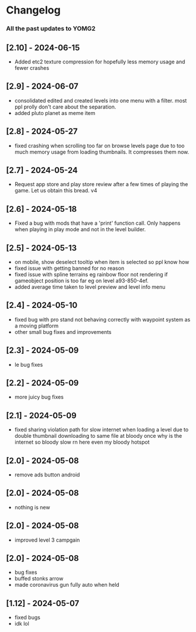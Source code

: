 # Changelog

### All the past updates to YOMG2


## [2.10] - 2024-06-15
- Added etc2 texture compression for hopefully less memory usage and fewer crashes


## [2.9] - 2024-06-07
- consolidated edited and created levels into one menu with a filter. most ppl prolly don't care about the separation.
- added pluto planet as meme item


## [2.8] - 2024-05-27
- fixed crashing when scrolling too far on browse levels page due to too much memory usage from loading thumbnails. It compresses them now.


## [2.7] - 2024-05-24
- Request app store and play store review after a few times of playing the game. Let us obtain this bread. v4


## [2.6] - 2024-05-18
- Fixed a bug with mods that have a 'print' function call. Only happens when playing in play mode and not in the level builder.


## [2.5] - 2024-05-13
- on mobile, show deselect tooltip when item is selected so ppl know how
- fixed issue with getting banned for no reason
- fixed issue with spline terrains eg rainbow floor not rendering if gameobject position is too far eg on level a93-850-4ef.
- added average time taken to level preview and level info menu


## [2.4] - 2024-05-10
- fixed bug with pro stand not behaving correctly with waypoint system as a moving platform
- other small bug fixes and improvements


## [2.3] - 2024-05-09
- le bug fixes


## [2.2] - 2024-05-09
- more juicy bug fixes


## [2.1] - 2024-05-09
- fixed sharing violation path for slow internet when loading a level due to double thumbnail downloading to same file at bloody once why is the internet so bloody slow rn here even my bloody hotspot


## [2.0] - 2024-05-08
- remove ads button android


## [2.0] - 2024-05-08
- nothing is new


## [2.0] - 2024-05-08
- improved level 3 campgain


## [2.0] - 2024-05-08

- bug fixes
- buffed stonks arrow
- made coronavirus gun fully auto when held

## [1.12] - 2024-05-07

- fixed bugs
- idk lol
